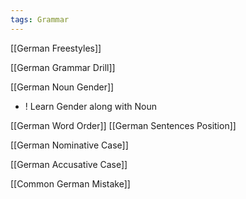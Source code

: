 ```yaml
---
tags: Grammar
---
```



[[German Freestyles]]

[[German Grammar Drill]]

[[German Noun Gender]]
+ ! Learn Gender along with Noun 

[[German Word Order]]
	[[German Sentences Position]]

[[German Nominative Case]]

[[German Accusative Case]]

[[Common German Mistake]]